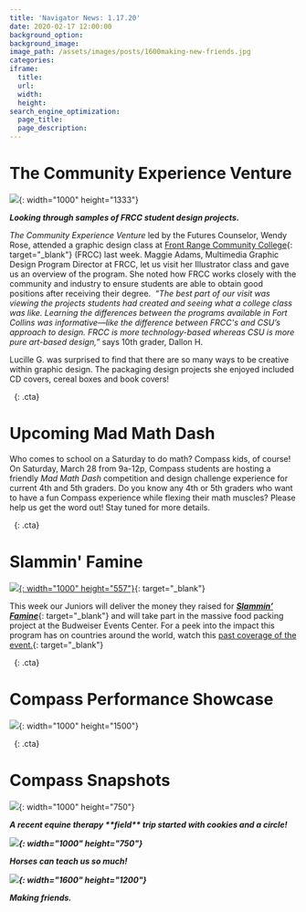 ```yaml
---
title: 'Navigator News: 1.17.20'
date: 2020-02-17 12:00:00
background_option:
background_image:
image_path: /assets/images/posts/1600making-new-friends.jpg
categories:
iframe:
  title:
  url:
  width:
  height:
search_engine_optimization:
  page_title:
  page_description:
---
```


# The Community Experience Venture

![](/assets/images/1000-front-range-community-college-high-school-classes.jpg){: width="1000" height="1333"}

***Looking through samples of FRCC student design projects.***

*The Community Experience Venture*&nbsp;led by the Futures Counselor, Wendy Rose, attended a graphic design class at&nbsp;[Front Range Community College](https://www.frontrange.edu/programs-and-courses/a-z-program-list/multimedia-technology){: target="_blank"}&nbsp;(FRCC) last week. Maggie Adams, Multimedia Graphic Design Program Director at FRCC, let us visit her Illustrator class and gave us an overview of the program. She noted how FRCC works closely with the community and industry to ensure students are able to obtain good positions after receiving their degree. &nbsp;*“The best part of our visit was viewing the projects students had created and seeing what a college class was like. Learning the differences between the programs available in Fort Collins was informative—like the difference between FRCC's and CSU’s approach to design. FRCC is more technology-based whereas CSU is more pure art-based design,”*&nbsp;says 10th grader, Dallon H.

Lucille G. was surprised to find that there are so many ways to be creative within graphic design. The packaging design projects she enjoyed included CD covers, cereal boxes and book covers\!

&nbsp;
{: .cta}

# Upcoming Mad Math Dash

Who comes to school on a Saturday to do math? Compass kids, of course\! On Saturday, March 28 from 9a-12p, Compass students are hosting a friendly&nbsp;*Mad Math Dash*&nbsp;competition and design challenge experience for current 4th and 5th graders. Do you know any 4th or 5th graders who want to have a fun Compass experience while flexing their math muscles? Please help us get the word out\! Stay tuned for more details.

&nbsp;
{: .cta}

# Slammin' Famine

[![](/assets/images/slammin-famine.jpg){: width="1000" height="557"}](https://www.youtube.com/watch?v=BiFDToqt-oo){: target="_blank"}

This week our Juniors will deliver the money they raised for&nbsp;[***Slammin’ Famine***](https://slamminfamine.org/){: target="_blank"}&nbsp;and will take part in the massive food packing project at the Budweiser Events Center. For a peek into the impact this program has on countries around the world, watch this&nbsp;[past coverage of the event.](https://www.youtube.com/watch?v=BiFDToqt-oo){: target="_blank"}

&nbsp;
{: .cta}

# Compass Performance Showcase

![](/assets/images/1000compass-talent-showcase-poster-1.jpg){: width="1000" height="1500"}

&nbsp;
{: .cta}

# Compass Snapshots

![](/assets/images/1000equine-therapy-field-trip-started-with-cookies-and-a-circle.jpg){: width="1000" height="750"}

***A recent equine therapy \*\*field\*\* trip started with cookies and a circle\!***

***![](/assets/images/1000what-horses-can-teach-us.jpg){: width="1000" height="750"}***

***Horses can teach us so much\!***

***![](/assets/images/1600making-new-friends.jpg){: width="1600" height="1200"}***

***Making friends.***